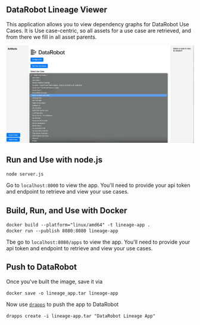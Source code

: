 ## DataRobot Lineage Viewer

This application allows you to view dependency graphs for DataRobot Use Cases.  It is Use case-centric, so all assets for a use case are retrieved, and from there we fill in all asset parents.  

![lineage](./dr_lineage_app.gif)

## Run and Use with node.js

```
node server.js
```
Go to `localhost:8000` to view the app.   You'll need to provide your api token and endpoint to retrieve and view your use cases.  

## Build, Run, and Use with Docker
```
docker build --platform="linux/amd64" -t lineage-app .
docker run --publish 8080:8080 lineage-app   
```
Tbe go to `localhost:8080/apps` to view the app.  You'll need to provide your api token and endpoint to retrieve and view your use cases.

## Push to DataRobot 

Once you've built the image, save it via 
```
docker save -o lineage_app.tar lineage-app
```
Now use [`drapps`](https://github.com/datarobot/dr-apps) to push the app to DataRobot
```
drapps create -i lineage-app.tar "DataRobot Lineage App"
```

